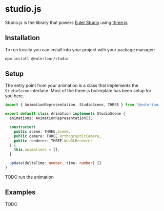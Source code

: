 # studio.js

Studio.js is the library that powers [Euler Studio](https://eulertour.com/) using [three.js](https://threejs.org/).

## Installation

To run locally you can install into your project with your package manager:

```bash
npm install @eulertour/studio
```

## Setup

The entry point from your animation is a class that implements the `StudioScene` interface. Most of the three.js boilerplate has been setup for you here.

```ts
import { AnimationRepresentation, StudioScene, THREE } from "@eulertour/studio";

export default class Animation implements StudioScene {
  animations: AnimationRepresentation[];

  constructor(
    public scene: THREE.Scene,
    public camera: THREE.OrthographicCamera,
    public renderer: THREE.WebGLRenderer
  ) {
    this.animations = [];
  }

  update(deltaTime: number, time: number) {}
}
```

TODO run the animation

## Examples

TODO

